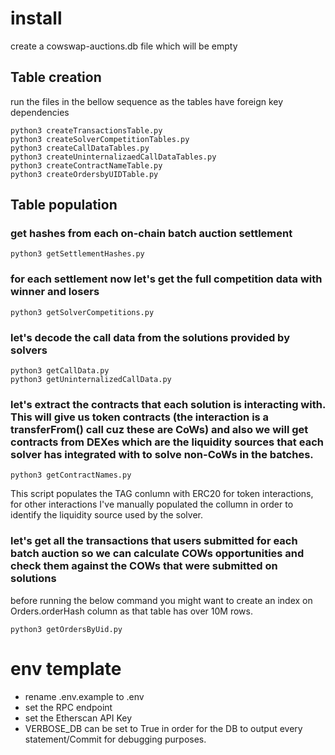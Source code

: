# install
create a cowswap-auctions.db file which will be empty
## Table creation
 run the files in the bellow sequence as the tables have foreign key dependencies
 ```
 python3 createTransactionsTable.py
 python3 createSolverCompetitionTables.py
 python3 createCallDataTables.py
 python3 createUninternalizaedCallDataTables.py
 python3 createContractNameTable.py
 python3 createOrdersbyUIDTable.py
 ```
## Table population
### get hashes from each on-chain batch auction settlement
```
python3 getSettlementHashes.py
```
### for each settlement now let's get the full competition data with winner and losers

```
python3 getSolverCompetitions.py
```
### let's decode the call data from the solutions provided by solvers
```
python3 getCallData.py
python3 getUninternalizedCallData.py
```

### let's extract the contracts that each solution is interacting with. This will give us token contracts (the interaction is a transferFrom() call cuz these are CoWs) and also we will get contracts from DEXes which are the liquidity sources that each solver has integrated with to solve non-CoWs in the batches.

```
python3 getContractNames.py
```
This script populates the TAG conlumn with ERC20 for token interactions, for other interactions I've manually populated the collumn in order to identify the liquidity source used by the solver.

### let's get all the transactions that users submitted for each batch auction so we can calculate COWs opportunities and check them against the COWs that were submitted on solutions

before running the below command you might want to create an index on Orders.orderHash column as that table has over 10M rows.

```
python3 getOrdersByUid.py
```

# env template
- rename .env.example to .env
- set the RPC endpoint
- set the Etherscan API Key
- VERBOSE_DB can be set to True in order for the DB to output every statement/Commit for debugging purposes.